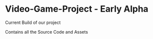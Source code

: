 # Video-Game-Project - Early Alpha
Current Build of our project

Contains all the Source Code and Assets
